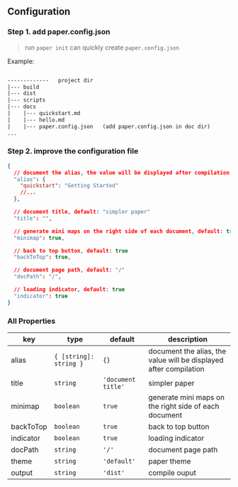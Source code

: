 ## Configuration  

### Step 1. add paper.config.json  
> run `paper init` can quickly create `paper.config.json`

Example: 
```html  

-------------   project dir
|--- build
|--- dist
|--- scripts
|--- docs
|    |--- quickstart.md
|    |--- hello.md
|    |--- paper.config.json   (add paper.config.json in doc dir)
...
```
### Step 2. improve the configuration file


```json
{
  // document the alias, the value will be displayed after compilation, default: null
  "alias": {
    "quickstart": "Getting Started"
    //...
  },

  // document title, default: "simpler paper"
  "title": "",

  // generate mini maps on the right side of each document, default: true
  "minimap": true,

  // back to top button, default: true
  "backToTop": true,

  // document page path, default: "/"
  "docPath": "/",

  // loading indicator, default: true
  "indicator": true
}

```

### All Properties

| key | type | default | description |
| --- | --- | --- | --- |
| alias | `{ [string]: string }` | `{}` | document the alias, the value will be displayed after compilation |
| title | `string` | `'document title'` | simpler paper |
| minimap | `boolean` | `true` | generate mini maps on the right side of each document |
| backToTop | `boolean` | `true` | back to top button |
| indicator | `boolean` | `true` | loading indicator |
| docPath | `string` | `'/'` | document page path |
| theme | `string` | `'default'` | paper theme |
| output | `string` | `'dist'` | compile ouput |



